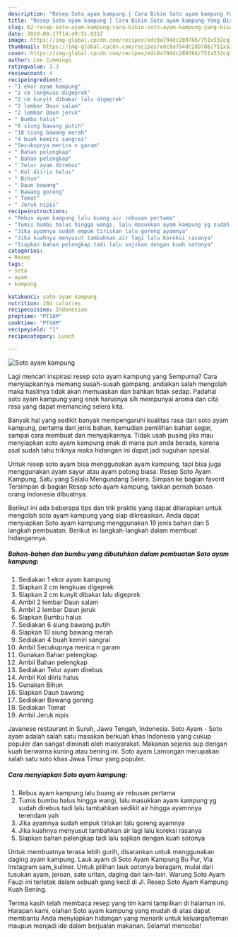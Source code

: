 ```yaml
---
description: "Resep Soto ayam kampung | Cara Bikin Soto ayam kampung Yang Bisa Manjain Lidah"
title: "Resep Soto ayam kampung | Cara Bikin Soto ayam kampung Yang Bisa Manjain Lidah"
slug: 62-resep-soto-ayam-kampung-cara-bikin-soto-ayam-kampung-yang-bisa-manjain-lidah
date: 2020-08-27T14:49:51.921Z
image: https://img-global.cpcdn.com/recipes/edc8a794dc289786/751x532cq70/soto-ayam-kampung-foto-resep-utama.jpg
thumbnail: https://img-global.cpcdn.com/recipes/edc8a794dc289786/751x532cq70/soto-ayam-kampung-foto-resep-utama.jpg
cover: https://img-global.cpcdn.com/recipes/edc8a794dc289786/751x532cq70/soto-ayam-kampung-foto-resep-utama.jpg
author: Lee Cummings
ratingvalue: 3.3
reviewcount: 4
recipeingredient:
- "1 ekor ayam kampung"
- "2 cm lengkuas digeprek"
- "2 cm kunyit dibakar lalu digeprek"
- "2 lembar Daun salam"
- "2 lembar Daun jeruk"
- " Bumbu halus"
- "6 siung bawang putih"
- "10 siung bawang merah"
- "4 buah kemiri sangrai"
- "Secukupnya merica n garam"
- " Bahan pelengkap"
- " Bahan pelengkap"
- " Telur ayam direbus"
- " Kol diiris halus"
- " Bihun"
- " Daun bawang"
- " Bawang goreng"
- " Tomat"
- " Jeruk nipis"
recipeinstructions:
- "Rebus ayam kampung lalu buang air rebusan pertama"
- "Tumis bumbu halus hingga wangi, lalu masukkan ayam kampung yg sudah direbus tadi lalu tambahkan sedikit air hingga ayamnnya terendam yah"
- "Jika ayamnya sudah empuk tiriskan lalu goreng ayamnya"
- "Jika kuahnya menyusut tambahkan air lagi lalu koreksi rasanya"
- "Siapkan bahan pelengkap tadi lalu sajikan dengan kuah sotonya"
categories:
- Resep
tags:
- soto
- ayam
- kampung

katakunci: soto ayam kampung 
nutrition: 264 calories
recipecuisine: Indonesian
preptime: "PT18M"
cooktime: "PT48M"
recipeyield: "1"
recipecategory: Lunch

---
```



![Soto ayam kampung](https://img-global.cpcdn.com/recipes/edc8a794dc289786/751x532cq70/soto-ayam-kampung-foto-resep-utama.jpg)

Lagi mencari inspirasi resep soto ayam kampung yang Sempurna? Cara menyiapkannya memang susah-susah gampang. andaikan salah mengolah maka hasilnya tidak akan memuaskan dan bahkan tidak sedap. Padahal soto ayam kampung yang enak harusnya sih mempunyai aroma dan cita rasa yang dapat memancing selera kita.

Banyak hal yang sedikit banyak mempengaruhi kualitas rasa dari soto ayam kampung, pertama dari jenis bahan, kemudian pemilihan bahan segar, sampai cara membuat dan menyajikannya. Tidak usah pusing jika mau menyiapkan soto ayam kampung enak di mana pun anda berada, karena asal sudah tahu triknya maka hidangan ini dapat jadi suguhan spesial.

Untuk resep soto ayam bisa menggunakan ayam kampung, tapi bisa juga menggunakan ayam sayur atau ayam potong biasa. Resep Soto Ayam Kampung, Satu yang Selalu Mengundang Selera. Simpan ke bagian favorit Tersimpan di bagian Resep soto ayam kampung, takkan pernah bosan orang Indonesia dibuatnya.


Berikut ini ada beberapa tips dan trik praktis yang dapat diterapkan untuk mengolah soto ayam kampung yang siap dikreasikan. Anda dapat menyiapkan Soto ayam kampung menggunakan 19 jenis bahan dan 5 langkah pembuatan. Berikut ini langkah-langkah dalam membuat hidangannya.

<!--inarticleads1-->

##### Bahan-bahan dan bumbu yang dibutuhkan dalam pembuatan Soto ayam kampung:

1. Sediakan 1 ekor ayam kampung
1. Siapkan 2 cm lengkuas digeprek
1. Siapkan 2 cm kunyit dibakar lalu digeprek
1. Ambil 2 lembar Daun salam
1. Ambil 2 lembar Daun jeruk
1. Siapkan  Bumbu halus
1. Sediakan 6 siung bawang putih
1. Siapkan 10 siung bawang merah
1. Sediakan 4 buah kemiri sangrai
1. Ambil Secukupnya merica n garam
1. Gunakan  Bahan pelengkap
1. Ambil  Bahan pelengkap
1. Sediakan  Telur ayam direbus
1. Ambil  Kol diiris halus
1. Gunakan  Bihun
1. Siapkan  Daun bawang
1. Sediakan  Bawang goreng
1. Sediakan  Tomat
1. Ambil  Jeruk nipis


Javanese restaurant in Suruh, Jawa Tengah, Indonesia. Soto Ayam - Soto ayam adalah salah satu masakan berkuah khas Indonesia yang cukup populer dan sangat diminati oleh masyarakat. Makanan sejenis sup dengan kuah berwarna kuning atau bening ini. Soto ayam Lamongan merupakan salah satu soto khas Jawa Timur yang populer. 

<!--inarticleads2-->

##### Cara menyiapkan Soto ayam kampung:

1. Rebus ayam kampung lalu buang air rebusan pertama
1. Tumis bumbu halus hingga wangi, lalu masukkan ayam kampung yg sudah direbus tadi lalu tambahkan sedikit air hingga ayamnnya terendam yah
1. Jika ayamnya sudah empuk tiriskan lalu goreng ayamnya
1. Jika kuahnya menyusut tambahkan air lagi lalu koreksi rasanya
1. Siapkan bahan pelengkap tadi lalu sajikan dengan kuah sotonya


Untuk membuatnya terasa lebih gurih, disarankan untuk menggunakan daging ayam kampung. Lauk ayam di Soto Ayam Kampung Bu Pur, Via Instagram sam_kuliner. Untuk pilihan lauk sotonya beragam, mulai dari tusukan ayam, jeroan, sate uritan, daging dan lain-lain. Warung Soto Ayam Fauzi ini terletak dalam sebuah gang kecil di Jl. Resep Soto Ayam Kampung Kuah Bening. 

Terima kasih telah membaca resep yang tim kami tampilkan di halaman ini. Harapan kami, olahan Soto ayam kampung yang mudah di atas dapat membantu Anda menyiapkan hidangan yang menarik untuk keluarga/teman maupun menjadi ide dalam berjualan makanan. Selamat mencoba!
